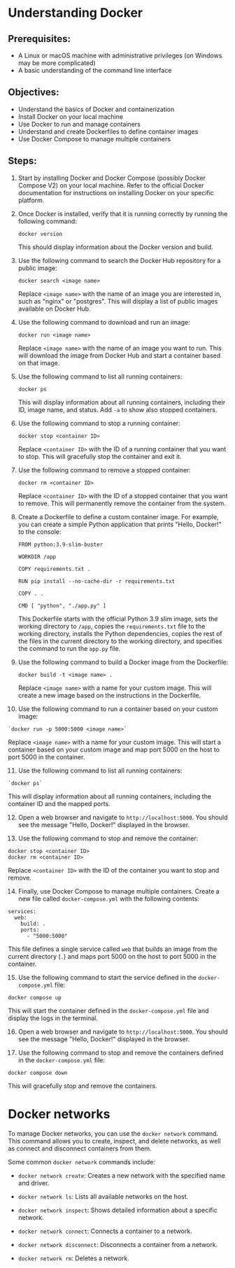 # Understanding Docker
## Prerequisites:

-   A Linux or macOS machine with administrative privileges (on Windows may be more complicated)
-   A basic understanding of the command line interface

## Objectives:

-   Understand the basics of Docker and containerization
-   Install Docker on your local machine
-   Use Docker to run and manage containers
-   Understand and create Dockerfiles to define container images
-   Use Docker Compose to manage multiple containers

## Steps:

1.  Start by installing Docker and Docker Compose (possibly Docker Compose V2) on your local machine. Refer to the official Docker documentation for instructions on installing Docker on your specific platform.
    
2.  Once Docker is installed, verify that it is running correctly by running the following command:
  
    `docker version` 
    
    This should display information about the Docker version and build.
    
3.  Use the following command to search the Docker Hub repository for a public image:

    `docker search <image name>` 
    
    Replace `<image name>` with the name of an image you are interested in, such as "nginx" or "postgres". This will display a list of public images available on Docker Hub.
    
4.  Use the following command to download and run an image:

    `docker run <image name>` 
    
    Replace `<image name>` with the name of an image you want to run. This will download the image from Docker Hub and start a container based on that image.
    
5.  Use the following command to list all running containers:
  
    `docker ps` 
    
    This will display information about all running containers, including their ID, image name, and status. Add `-a` to show also stopped containers. 
    
6.  Use the following command to stop a running container:

    `docker stop <container ID>` 
    
    Replace `<container ID>` with the ID of a running container that you want to stop. This will gracefully stop the container and exit it.
    
7.  Use the following command to remove a stopped container:

    `docker rm <container ID>` 
    
    Replace `<container ID>` with the ID of a stopped container that you want to remove. This will permanently remove the container from the system.
    
8.  Create a Dockerfile to define a custom container image. For example, you can create a simple Python application that prints "Hello, Docker!" to the console:

    ```
    FROM python:3.9-slim-buster
    
    WORKDIR /app
    
    COPY requirements.txt .
    
    RUN pip install --no-cache-dir -r requirements.txt
    
    COPY . .
    
    CMD [ "python", "./app.py" ]
    ``` 
    
    This Dockerfile starts with the official Python 3.9 slim image, sets the working directory to `/app`, copies the `requirements.txt` file to the working directory, installs the Python dependencies, copies the rest of the files in the current directory to the working directory, and specifies the command to run the `app.py` file.
    
9.  Use the following command to build a Docker image from the Dockerfile:

    `docker build -t <image name> .` 
    
    Replace `<image name>` with a name for your custom image. This will create a new image based on the instructions in the Dockerfile.
    
10.  Use the following command to run a container based on your custom image:

    `docker run -p 5000:5000 <image name>` 

Replace `<image name>` with a name for your custom image. This will start a container based on your custom image and map port 5000 on the host to port 5000 in the container.

11.  Use the following command to list all running containers:

    `docker ps` 

This will display information about all running containers, including the container ID and the mapped ports.

12.  Open a web browser and navigate to `http://localhost:5000`. You should see the message "Hello, Docker!" displayed in the browser.
    
13.  Use the following command to stop and remove the container:
    
```
docker stop <container ID>
docker rm <container ID> 
```

Replace `<container ID>` with the ID of the container you want to stop and remove.

14.  Finally, use Docker Compose to manage multiple containers. Create a new file called `docker-compose.yml` with the following contents:

```
services:
  web:
    build: .
    ports:
      - "5000:5000"
```

This file defines a single service called `web` that builds an image from the current directory (`.`) and maps port 5000 on the host to port 5000 in the container.

15.  Use the following command to start the service defined in the `docker-compose.yml` file:

`docker compose up` 

This will start the container defined in the `docker-compose.yml` file and display the logs in the terminal.

16.  Open a web browser and navigate to `http://localhost:5000`. You should see the message "Hello, Docker!" displayed in the browser.
    
17.  Use the following command to stop and remove the containers defined in the `docker-compose.yml` file:

`docker compose down` 

This will gracefully stop and remove the containers.

# Docker networks
To manage Docker networks, you can use the `docker network` command. This command allows you to create, inspect, and delete networks, as well as connect and disconnect containers from them.

Some common `docker network` commands include:

-   `docker network create`: Creates a new network with the specified name and driver.
    
-   `docker network ls`: Lists all available networks on the host.
    
-   `docker network inspect`: Shows detailed information about a specific network.
    
-   `docker network connect`: Connects a container to a network.
    
-   `docker network disconnect`: Disconnects a container from a network.
    
-   `docker network rm`: Deletes a network.
